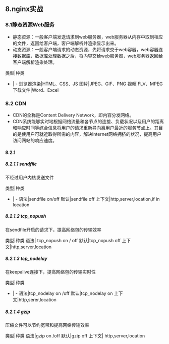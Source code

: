 ## 8.nginx实战
### 8.1静态资源Web服务
- 静态资源：一般客户端发送请求到web服务器，web服务器从内存中取到相应的文件，返回给客户端，客户端解析并渲染显示出来。
- 动态资源：一般客户端请求的动态资源，先将请求交于web容器，web容器连接数据库，数据库处理数据之后，将内容交给web服务器，web服务器返回给客户端解析渲染处理。

类型|种类
- | -
浏览器渲染|HTML、CSS、JS
图片|JPEG、GIF、PNG
视频|FLV、MPEG
下载文件|Word、Excel
### 8.2 CDN
- CDN的全称是Content Delivery Network，即内容分发网络。
- CDN系统能够实时地根据网络流量和各节点的连接、负载状况以及用户的距离和响应时间等综合信息将用户的请求重新导向离用户最近的服务节点上。其目的是使用户可就近取得所需的内容，解决Internet网络拥挤的状况，提高用户访问网站的响应速度。
#### 8.2.1
##### 8.2.1.1 sendfile
不经过用户内核发送文件

类型|种类
- | -
语法|sendfile on/off
默认|sendfile off
上下文|http,server,location,if in location
##### 8.2.1.2 tcp_nopush
在sendfile开启的请求下，提高网络包的传输效率

类型|种类
语法| tcp_nopush on / off
默认|tcp_nopush off
上下文|http,server,location

##### 8.2.1.3 tcp_nodelay
在keepalive连接下，提高网络包的传输实时性

类型|种类
- | -
语法|tcp_nodelay on /off
默认|tcp_nodelay on
上下文|http,serer,location
##### 8.2.1.4 gzip
压缩文件可以节约宽带和提高网络传输效率

类型|种类
语法|gzip on /off
默认|gzip off
上下文| http,server,location